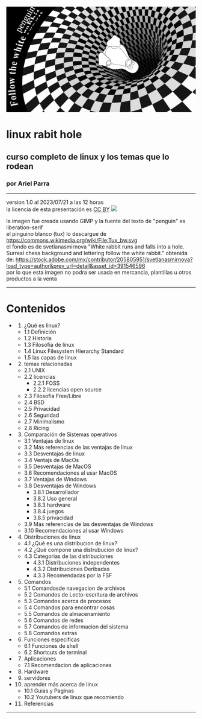 ![bg](rabithole.png)
# linux rabit hole
## curso completo de linux y los temas que lo rodean
### por Ariel Parra
---

version 1.0 al 2023/07/21 a las 12 horas <br>
la licencia de esta presentación es [CC BY](https://creativecommons.org/licenses/by/4.0/) ![](https://licensebuttons.net/l/by/3.0/88x31.png)

la imagen fue creada usando GIMP y la fuente del texto de "penguin" es liberation-serif <br>
el pinguino blanco (tux) lo descargue de https://commons.wikimedia.org/wiki/File:Tux_bw.svg <br>
el fondo es de svetlanasmirnova "White rabbit runs and falls into a hole. Surreal chess background and lettering follow the white rabbit." obtenida de: https://stock.adobe.com/mx/contributor/205805951/svetlanasmirnova?load_type=author&prev_url=detail&asset_id=391546596 <br>
por lo que esta imagen no podra ser usada en mercancia, plantillas u otros productos a la venta

---
# Contenidos

- 1. ¿Qué es linux?
    - 1.1 Definición
    - 1.2 Historia
    - 1.3 Filosofia de linux
    - 1.4 Linux Filesystem Hierarchy Standard
    - 1.5 las capas de linux
- 2. temas relacionadas
    - 2.1 UNIX
    - 2.2 licencias 
        - 2.2.1 FOSS
        - 2.2.2 licencias open source 
    - 2.3 Filosofia Free/Libre 
    - 2.4 BSD
    - 2.5 Privacidad
    - 2.6 Seguridad
    - 2.7 Minimalismo
    - 2.8 Ricing
- 3. Comparación de Sistemas operativos
    - 3.1 Ventajas de linux
    - 3.2 Más referencias de las ventajas de linux
    - 3.3 Desventajas de linux
    - 3.4 Ventajs de MacOs
    - 3.5 Desventajas de MacOS
    - 3.6 Recomendaciones al usar MacOS
    - 3.7 Ventajas de Windows
    - 3.8 Desventajas de Windows
        - 3.8.1 Desarrollador
        - 3.8.2 Uso general
        - 3.8.3 hardware
        - 3.8.4 juegos
        - 3.8.5 privacidad
    - 3.9 Más referencias de las desventajas de Windows
    - 3.10 Recomendaciones al usar Windows
- 4. Distribuciones de linux
    - 4.1 ¿Qué es una distribucion de linux?
    - 4.2 ¿Qué compone una distrubucion de linux?
    - 4.3 Categorias de las distribuciones
        - 4.3.1 Distribuciones independentes 
        - 4.3.2 Distribuciones Deribadas 
        - 4.3.3 Recomendadas por la FSF 
- 5. Comandos
    - 5.1 Comandosde navegacion de archivos
    - 5.2 Comandos de Lecto-escritura de archivos 
    - 5.3 Comandos acerca de procesos
    - 5.4 Comandos para encontrar cosas
    - 5.5 Comandos de almacenamiento
    - 5.6 Comandos de redes
    - 5.7 Comandos de informacion del sistema
    - 5.8 Comandos extras
- 6. Funciones especificas
    - 6.1 Funciones de shell 
    - 6.2 Shortcuts de terminal
- 7. Aplicaciones
    - 7.1 Recomendacion de aplicaciones
- 8. Hardware
- 9. servidores
- 10. aprender más acerca de linux
    - 10.1 Guias y Paginas
    - 10.2 Youtubers de linux que recomiendo
- 11. Referencias

---